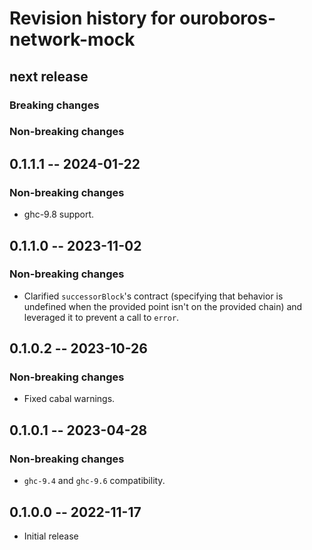 # Revision history for ouroboros-network-mock

## next release

### Breaking changes

### Non-breaking changes

## 0.1.1.1 -- 2024-01-22

### Non-breaking changes

* ghc-9.8 support.

## 0.1.1.0 -- 2023-11-02

### Non-breaking changes

* Clarified `successorBlock`'s contract (specifying that behavior is undefined
  when the provided point isn't on the provided chain) and leveraged it to
  prevent a call to `error`.

## 0.1.0.2 -- 2023-10-26

### Non-breaking changes

* Fixed cabal warnings.

## 0.1.0.1 -- 2023-04-28

###  Non-breaking changes

* `ghc-9.4` and `ghc-9.6` compatibility.

## 0.1.0.0 -- 2022-11-17

* Initial release
